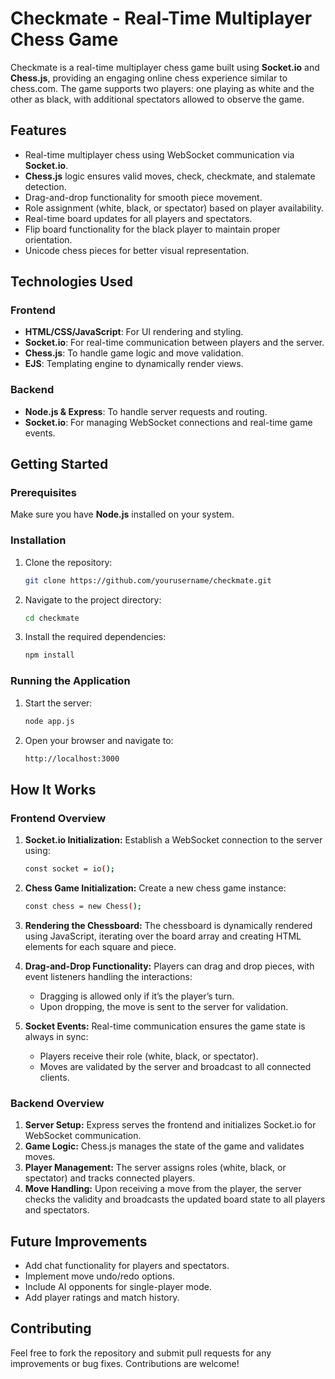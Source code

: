 # Checkmate - Real-Time Multiplayer Chess Game

Checkmate is a real-time multiplayer chess game built using **Socket.io** and **Chess.js**, providing an engaging online chess experience similar to chess.com. The game supports two players: one playing as white and the other as black, with additional spectators allowed to observe the game.

## Features

- Real-time multiplayer chess using WebSocket communication via **Socket.io**.
- **Chess.js** logic ensures valid moves, check, checkmate, and stalemate detection.
- Drag-and-drop functionality for smooth piece movement.
- Role assignment (white, black, or spectator) based on player availability.
- Real-time board updates for all players and spectators.
- Flip board functionality for the black player to maintain proper orientation.
- Unicode chess pieces for better visual representation.

## Technologies Used

### Frontend

- **HTML/CSS/JavaScript**: For UI rendering and styling.
- **Socket.io**: For real-time communication between players and the server.
- **Chess.js**: To handle game logic and move validation.
- **EJS**: Templating engine to dynamically render views.

### Backend

- **Node.js & Express**: To handle server requests and routing.
- **Socket.io**: For managing WebSocket connections and real-time game events.

## Getting Started

### Prerequisites
Make sure you have **Node.js** installed on your system.

### Installation
1. Clone the repository:
   
   ```bash
   git clone https://github.com/yourusername/checkmate.git
2. Navigate to the project directory:
   
   ```bash
   cd checkmate
3. Install the required dependencies:
   
   ```bash
   npm install

 ### Running the Application
1. Start the server:
   
   ```bash
   node app.js
3. Open your browser and navigate to:
   
   ```bash
   http://localhost:3000

## How It Works

### Frontend Overview
1. **Socket.io Initialization:** Establish a WebSocket connection to the server using:
   
   ```bash
   const socket = io();
2. **Chess Game Initialization:** Create a new chess game instance:
   
   ```bash
   const chess = new Chess();
3. **Rendering the Chessboard:** The chessboard is dynamically rendered using JavaScript, iterating over the board array and creating HTML elements for each square and piece.
   
4. **Drag-and-Drop Functionality:** Players can drag and drop pieces, with event listeners handling the interactions:
	- Dragging is allowed only if it’s the player’s turn.
	- Upon dropping, the move is sent to the server for validation.

5. **Socket Events:** Real-time communication ensures the game state is always in sync:
	- Players receive their role (white, black, or spectator).
	- Moves are validated by the server and broadcast to all connected clients.

### Backend Overview
1. **Server Setup:** Express serves the frontend and initializes Socket.io for WebSocket communication.
2. **Game Logic:** Chess.js manages the state of the game and validates moves.
3. **Player Management:** The server assigns roles (white, black, or spectator) and tracks connected players.
4. **Move Handling:** Upon receiving a move from the player, the server checks the validity and broadcasts the updated board state to all players and spectators.

## Future Improvements
- Add chat functionality for players and spectators.
- Implement move undo/redo options.
- Include AI opponents for single-player mode.
- Add player ratings and match history.

## Contributing

Feel free to fork the repository and submit pull requests for any improvements or bug fixes. Contributions are welcome!
